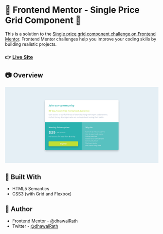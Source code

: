 # :star2: Frontend Mentor - Single Price Grid Component :star2:

This is a solution to the [Single price grid component challenge on Frontend Mentor](https://www.frontendmentor.io/challenges/single-price-grid-component-5ce41129d0ff452fec5abbbc). Frontend Mentor challenges help you improve your coding skills by building realistic projects. 

### :point_right: [Live Site](https://dhawalrath.github.io/single-price-grid/)

## :camera: Overview
![Desktop](./screenshots/desktop.png)

## :muscle: Built With

- HTML5 Semantics
- CSS3 (with Grid and Flexbox)

## :man: Author

- Frontend Mentor - [@dhawalRath](https://www.frontendmentor.io/profile/dhawalRath)
- Twitter - [@dhawalRath](https://www.twitter.com/dhawalRath)

